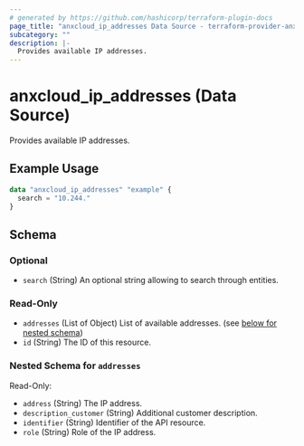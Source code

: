 ```yaml
---
# generated by https://github.com/hashicorp/terraform-plugin-docs
page_title: "anxcloud_ip_addresses Data Source - terraform-provider-anxcloud"
subcategory: ""
description: |-
  Provides available IP addresses.
---
```


# anxcloud_ip_addresses (Data Source)

Provides available IP addresses.

## Example Usage

```terraform
data "anxcloud_ip_addresses" "example" {
  search = "10.244."
}
```

<!-- schema generated by tfplugindocs -->
## Schema

### Optional

- `search` (String) An optional string allowing to search through entities.

### Read-Only

- `addresses` (List of Object) List of available addresses. (see [below for nested schema](#nestedatt--addresses))
- `id` (String) The ID of this resource.

<a id="nestedatt--addresses"></a>
### Nested Schema for `addresses`

Read-Only:

- `address` (String) The IP address.
- `description_customer` (String) Additional customer description.
- `identifier` (String) Identifier of the API resource.
- `role` (String) Role of the IP address.



